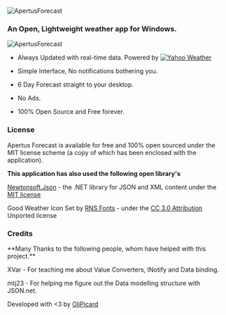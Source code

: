 ![ApertusForecast](https://s3-eu-west-1.amazonaws.com/apertus/cloudlogohqgithubThree.png)
<h3> An Open, Lightweight weather app for Windows.</h3>

![ApertusForecast](https://s3-eu-west-1.amazonaws.com/apertus/screenshot.png)

+ Always Updated with real-time data. Powered by [![Yahoo Weather](https://poweredby.yahoo.com/purple.png)](https://www.yahoo.com/?ilc=401)



+ Simple Interface, No notifications bothering you.

+ 6 Day Forecast straight to your desktop.

+ No Ads.

+ 100% Open Source and Free forever.


<h3>License</h3>
Apertus Forecast is available for free and 100% open sourced under the MIT license scheme (a copy of which has been enclosed with the application).

**This application has also used the following open library's**

[Newtonsoft.Json](http://json.net) - the .NET library for JSON and XML content under the [MIT license](https://github.com/JamesNK/Newtonsoft.Json/blob/master/LICENSE.md)

Good Weather Icon Set by [RNS Fonts](https://www.iconfinder.com/iconsets/good-weather-1) - under the [CC 3.0 Attribution](http://creativecommons.org/licenses/by/3.0/) Unported license  


<h3>Credits</h3>
**Many Thanks to the following people, whom have helped with this project.**

XVar - For teaching me about Value Converters, INotify and Data binding.

mtj23 - For helping me figure out the Data modelling structure with JSON.net.


Developed with <3 by [OliPicard](https://olipicard.com)
